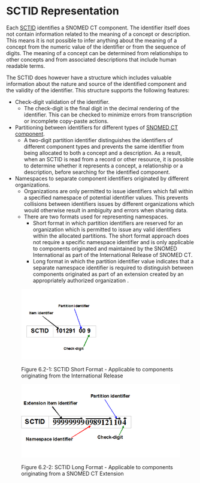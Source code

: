 # SCTID Representation

Each [SCTID](../appendices/appendix-b.-specification-reference-information/s/sctid-data-type.md) identifies a SNOMED CT component. The identifier itself does not contain information related to the meaning of a concept or description. This means it is not possible to infer anything about the meaning of a concept from the numeric value of the identifier or from the sequence of digits. The meaning of a concept can be determined from relationships to other concepts and from associated descriptions that include human readable terms.

The SCTID does however have a structure which includes valuable information about the nature and source of the identified component and the validity of the identifier. This structure supports the following features:

* Check-digit validation of the identifier.
  * The check-digit is the final digit in the decimal rendering of the identifier. This can be checked to minimize errors from transcription or incomplete copy-paste actions.
* Partitioning between identifiers for different types of [SNOMED CT component](https://confluence.ihtsdotools.org/display/DOCGLOSS/SNOMED+CT+component).
  * A two-digit partition identifier distinguishes the identifiers of different component types and prevents the same identifier from being allocated to both a concept and a description. As a result, when an SCTID is read from a record or other resource, it is possible to determine whether it represents a concept, a relationship or a description, before searching for the identified component.
* Namespaces to separate component identifiers originated by different organizations.
  * Organizations are only permitted to issue identifiers which fall within a specified namespace of potential identifier values. This prevents collisions between identifiers issues by different organizations which would otherwise result in ambiguity and errors when sharing data.
  * There are two formats used for representing namespaces.
    * Short format in which partition identifiers are reserved for an organization which is permitted to issue any valid identifiers within the allocated partitions. The short format approach does not require a specific namespace identifier and is only applicable to components originated and maintained by the SNOMED International as part of the International Release of SNOMED CT.
    * Long format in which the partition identifier value indicates that a separate namespace identifier is required to distinguish between components originated as part of an extension created by an appropriately authorized organization .

<figure><img src="../images/33490094.png" alt=""><figcaption><p>Figure 6.2-1: SCTID Short Format - Applicable to components originating from the International Release</p></figcaption></figure>

<figure><img src="../images/33490093.png" alt=""><figcaption><p>Figure 6.2-2: SCTID Long Format - Applicable to components originating from a SNOMED CT Extension</p></figcaption></figure>
